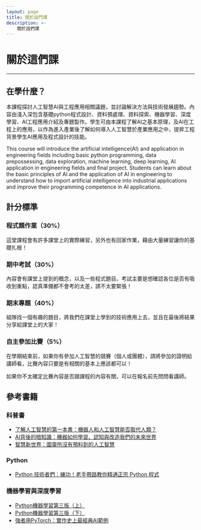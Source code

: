 ```yaml
---
layout: page
title: 關於這門課
description: >-
    關於這們課
---
```


# 關於這們課

---

## 在學什麼？

本課程探討人工智慧AI與工程應用相關議題，並討論解決方法與技術發展趨勢。內容由淺入深包含基礎python程式設計、資料預處理、資料探索、機器學習、深度學習、AI工程應用介紹及專題製作。學生可由本課程了解AI之基本原理，及AI在工程上的應用，以作為進入產業後了解如何導入人工智慧於產業應用之中，提昇工程背景學生AI應用及程式設計的技能。

This course will introduce the artificial intelligence(AI) and application in engineering fields including basic python programming, data prepossessing, data exploration, machine learning, deep learning, AI application in engineering fields and final project. Students can learn about the basic principles of AI and the application of AI in engineering to understand how to import artificial intelligence into industrial applications and improve their programming competence in AI applications.

## 計分標準

### 程式題作業（30%）

這堂課程會有許多課堂上的實際練習，另外也有回家作業，藉由大量練習讓你的基礎扎根！

### 期中考試（30%）

內容會有課堂上提到的概念，以及一些程式題目。考試主要是想確認各位是否有吸收到重點，認真準備都不會考的太差，請不太要緊張！

### 期末專題（40%）

組隊找一個有趣的題目，將我們在課堂上學到的技術應用上去，並且在最後將結果分享給課堂上的大家！

### 自主參加比賽（5%）

在學期結束前，如果你有參加人工智慧的競賽（個人或團體），請將參加的證明給講師看，比賽內容只要是有相關的基本上應該都可以！

如果你不太確定比賽內容是否跟課程的內容有關，可以在報名前先問問看講師。

## 參考書籍

### 科普書

- [了解人工智慧的第一本書：機器人和人工智慧能否取代人類？](https://www.taaze.tw/goods/11100789977.html)
- [AI背後的暗知識：機器如何學習、認知與改造我們的未來世界](https://www.books.com.tw/products/0010848804)
- [智慧新世界：圖靈所沒有預料到的人工智慧](https://www.books.com.tw/products/0010880354)

### Python

- [Python 技術者們：練功！老手帶路教你精通正宗 Python 程式](https://www.books.com.tw/products/0010834816)

### 機器學習與深度學習

- [Python機器學習第三版（上）](https://www.books.com.tw/products/0010869555)
- [Python機器學習第三版（下） ](https://www.books.com.tw/products/0010871454)
- [強者用PyTorch：實作史上最經典AI範例](https://www.books.com.tw/products/0010845128)
